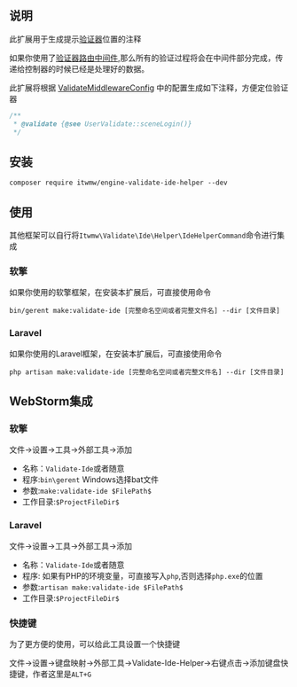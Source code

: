 ## 说明
此扩展用于生成提示[验证器](https://v.neww7.com)位置的注释

如果你使用了[验证器路由中间件](https://v.neww7.com/plugin/engine-validate-middleware.html),那么所有的验证过程将会在中间件部分完成，传递给控制器的时候已经是处理好的数据。

此扩展将根据 [ValidateMiddlewareConfig](https://v.neww7.com/2/Middleware.html) 中的配置生成如下注释，方便定位验证器
```php
/**
 * @validate {@see UserValidate::sceneLogin()}
 */
```
## 安装
```shell
composer require itwmw/engine-validate-ide-helper --dev
```
## 使用
其他框架可以自行将`Itwmw\Validate\Ide\Helper\IdeHelperCommand`命令进行集成
### 软擎
如果你使用的软擎框架，在安装本扩展后，可直接使用命令
```shell
bin/gerent make:validate-ide [完整命名空间或者完整文件名] --dir [文件目录]
```
### Laravel
如果你使用的Laravel框架，在安装本扩展后，可直接使用命令
```shell
php artisan make:validate-ide [完整命名空间或者完整文件名] --dir [文件目录]
```
## WebStorm集成
### 软擎
文件->设置->工具->外部工具->添加
- 名称：`Validate-Ide`或者随意
- 程序:`bin\gerent` Windows选择bat文件
- 参数:`make:validate-ide $FilePath$`
- 工作目录:`$ProjectFileDir$`
### Laravel
文件->设置->工具->外部工具->添加
- 名称：`Validate-Ide`或者随意
- 程序: 如果有PHP的环境变量，可直接写入`php`,否则选择`php.exe`的位置
- 参数:`artisan make:validate-ide $FilePath$`
- 工作目录:`$ProjectFileDir$`

### 快捷键
为了更方便的使用，可以给此工具设置一个快捷键

文件->设置->键盘映射->外部工具->Validate-Ide-Helper->右键点击->添加键盘快捷键，作者这里是`ALT+G`